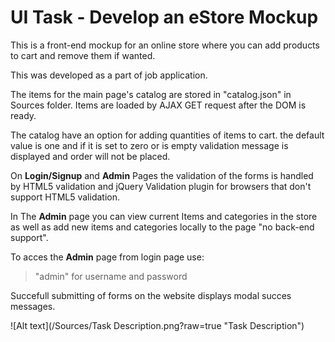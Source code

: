 # UI Task - Develop an eStore Mockup

This is a front-end mockup for an online store where you can add products to cart and remove them if wanted.

This was developed as a part of job application.

The items for the main page's catalog are stored in "catalog.json" in Sources folder. Items are loaded by AJAX GET request after the DOM is ready.

The catalog have an option for adding quantities of items to cart. the default value is one and if it is set to zero or is empty validation message is displayed and order will not be placed.

On **Login/Signup** and **Admin** Pages the validation of the forms is handled by HTML5 validation and jQuery Validation plugin for browsers that don't support HTML5 validation.

In The **Admin** page you can view current Items and categories in the store as well as add new items and categories locally to the page "no back-end support".

To acces the **Admin** page from login page use:
>"admin" for username and password

Succefull submitting of forms on the website displays modal succes messages.


![Alt text](/Sources/Task Description.png?raw=true "Task Description")
